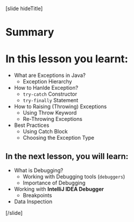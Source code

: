 [slide hideTitle]
# Summary

# In this lesson you learnt:

- What are Exceptions in Java? 
    - Exception Hierarchy
- How to Hanlde Exception?
    - `try-catch` Constructor
    - `try-finally` Statement
- How to Raising (Throwing) Exceptions
    - Using Throw Keyword
    - Re-Throwing Exceptions
- Best Practices
    - Using Catch Block
    - Choosing the Exception Type 

## In the next lesson, you will learn:

- What is Debugging?
    - Working with Debugging tools (`debuggers`)
    - Importance of Debugging
- Working with **IntelliJ IDEA Debugger**
    - Breakpoints
- Data Inspection

[/slide]